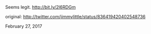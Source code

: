 Seems legit. http://bit.ly/2l6RDGm 

original: http://twitter.com/jimmylittle/status/836419420402548736 

February 27, 2017